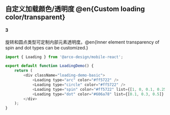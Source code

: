 ## 自定义加载颜色/透明度 @en{Custom loading color/transparent}

#### 3

旋转和圆点类型可定制内部元素透明度。@en{Inner element transparency of spin and dot types can be customized.}

```js
import { Loading } from '@arco-design/mobile-react';

export default function LoadingDemo() {
    return (
        <div className="loading-demo-basic">
            <Loading type="arc" color="#ff5722" />
            <Loading type="circle" color="#ff5722" />
            <Loading type="spin" color="#ff5722" list={[1, 0, 0.1, 0.25, 0.4, 0.55, 0.7, 0.85]} />
            <Loading type="dot" color="#606a78" list={[0.1, 0.3, 0.5]} />
        </div>
    );
}
```
